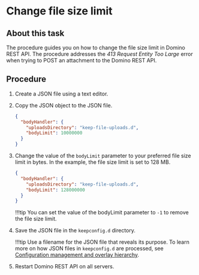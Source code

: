 # Change file size limit

## About this task

The procedure guides you on how to change the file size limit in Domino REST API. The procedure addresses the *413 Request Entity Too Large* error when trying to POST an attachment to the Domino REST API. 

## Procedure

1.	Create a JSON file using a text editor.
2.	Copy the JSON object to the JSON file.

    ```json
    {
      "bodyHandler": {
        "uploadsDirectory": "keep-file-uploads.d",
        "bodyLimit": 10000000
      }
    }
    ```

3.	Change the value of the `bodyLimit` parameter to your preferred file size limit in bytes.
In the example, the file size limit is set to 128 MB. 

    ```json
    {
      "bodyHandler": {
        "uploadsDirectory": "keep-file-uploads.d",
        "bodyLimit": 128000000
      }
    }  
    ```

	!!!tip
        You can set the value of the bodyLimit parameter to `-1` to remove the file size limit. 

4.	Save the JSON file in the `keepconfig.d` directory.

    !!!tip
        Use a filename for the JSON file that reveals its purpose. To learn more on how JSON files in `keepconfig.d` are processed, see [Configuration management and overlay hierarchy](../../references/configuration/understandingconfig.md).

5.	Restart Domino REST API on all servers.
